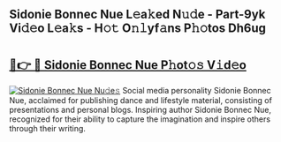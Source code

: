 ## Sidonie Bonnec Nue L𝚎a𝚔ed N𝚞𝚍e - Part-9yk Vi𝚍𝚎o L𝚎a𝚔s - H𝚘𝚝 O𝚗𝚕yf𝚊ns P𝚑𝚘tos Dh6ug

# <h2><a href="http://kf4n9yo.oniu.top/?m=Sidonie+Bonnec+Nue">🔗👉 🔴 Sidonie Bonnec Nue P𝚑ot𝚘𝚜 V𝚒d𝚎o</a></h2>

[![Sidonie Bonnec Nue Nu𝚍e𝚜](https://i.imgur.com/0qMVB7G.gif)](http://kf4n9yo.oniu.top/?m=Sidonie+Bonnec+Nue)
Social media personality Sidonie Bonnec Nue, acclaimed for publishing dance and lifestyle material, consisting of presentations and personal blogs. Inspiring author Sidonie Bonnec Nue, recognized for their ability to capture the imagination and inspire others through their writing.  

